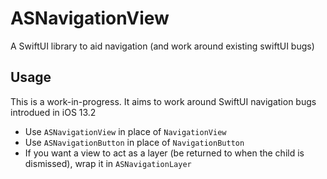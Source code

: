 # ASNavigationView

A SwiftUI library to aid navigation (and work around existing swiftUI bugs)


## Usage
This is a work-in-progress. It aims to work around SwiftUI navigation bugs introdued in iOS 13.2

- Use `ASNavigationView` in place of `NavigationView`
- Use `ASNavigationButton` in place of `NavigationButton`
- If you want a view to act as a layer (be returned to when the child is dismissed), wrap it in `ASNavigationLayer`
